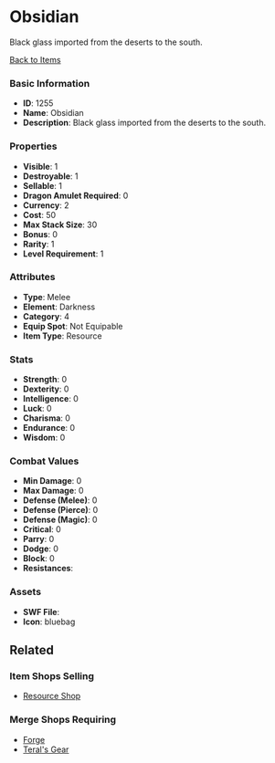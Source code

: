 # Obsidian

Black glass imported from the deserts to the south.

[Back to Items](../items.md)

### Basic Information

- **ID**: 1255
- **Name**: Obsidian
- **Description**: Black glass imported from the deserts to the south.

### Properties

- **Visible**: 1
- **Destroyable**: 1
- **Sellable**: 1
- **Dragon Amulet Required**: 0
- **Currency**: 2
- **Cost**: 50
- **Max Stack Size**: 30
- **Bonus**: 0
- **Rarity**: 1
- **Level Requirement**: 1

### Attributes

- **Type**: Melee
- **Element**: Darkness
- **Category**: 4
- **Equip Spot**: Not Equipable
- **Item Type**: Resource

### Stats

- **Strength**: 0
- **Dexterity**: 0
- **Intelligence**: 0
- **Luck**: 0
- **Charisma**: 0
- **Endurance**: 0
- **Wisdom**: 0

### Combat Values

- **Min Damage**: 0
- **Max Damage**: 0
- **Defense (Melee)**: 0
- **Defense (Pierce)**: 0
- **Defense (Magic)**: 0
- **Critical**: 0
- **Parry**: 0
- **Dodge**: 0
- **Block**: 0
- **Resistances**: 

### Assets

- **SWF File**: 
- **Icon**: bluebag

## Related

### Item Shops Selling

- [Resource Shop](../item-shops/51-resource-shop.md)

### Merge Shops Requiring

- [Forge](../merge-shops/32-forge.md)
- [Teral's Gear](../merge-shops/67-teral-s-gear.md)

